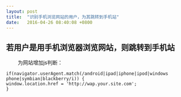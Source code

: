 ```yaml
---
layout: post
title:  "识别手机浏览网站的用户，为其跳转到手机站"
date:   2016-04-26 08:40:08 +0800
---
```

## 若用户是用手机浏览器浏览网站，则跳转到手机站
&emsp;&emsp; 为网站增加js判断：

```
if(navigator.userAgent.match(/android|ipad|iphone|ipod|windows phone|symbian|blackberry/i)) {
window.location.href = 'http://wap.your.site.com';
}
```